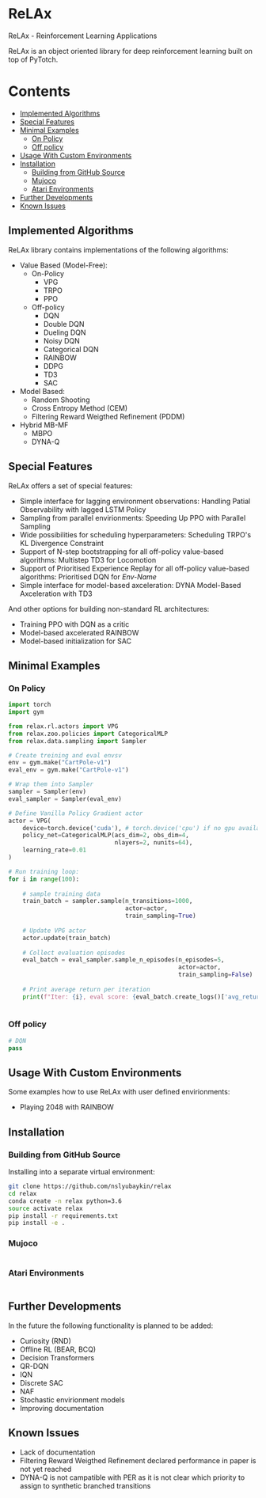 # ReLAx
ReLAx - Reinforcement Learning Applications

ReLAx is an object oriented library for deep reinforcement learning built on top of PyTotch.

# Contents 
<!-- toc -->

- [Implemented Algorithms](#implemented-algorithms)
- [Special Features](#special-features)
- [Minimal Examples](#minimal-examples)
  - [On Policy](#on-policy)
  - [Off policy](#off-policy)
- [Usage With Custom Environments](#usage-with-custom-environments)
- [Installation](#installation)
  - [Building from GitHub Source](#building-from-github-source)
  - [Mujoco](#mujoco)
  - [Atari Environments](#atari-environments)
- [Further Developments](#further-developments)
- [Known Issues](#known-issues)

<!-- tocstop -->

## Implemented Algorithms
ReLAx library contains implementations of the following algorithms:

- Value Based (Model-Free):
  - On-Policy
    - VPG
    - TRPO
    - PPO
  - Off-policy
    - DQN 
    - Double DQN
    - Dueling DQN
    - Noisy DQN
    - Categorical DQN
    - RAINBOW
    - DDPG
    - TD3
    - SAC
- Model Based:
  - Random Shooting
  - Cross Entropy Method (CEM)
  - Filtering Reward Weigthed Refinement (PDDM)
- Hybrid MB-MF 
  - MBPO
  - DYNA-Q

## Special Features
ReLAx offers a set of special features:

  - Simple interface for lagging environment observations: Handling Patial Observability with lagged LSTM Policy
  - Sampling from parallel envirionments: Speeding Up PPO with Parallel Sampling
  - Wide possibilities for scheduling hyperparameters: Scheduling TRPO's KL Divergence Constraint
  - Support of N-step bootstrapping for all off-policy value-based algorithms: Multistep TD3 for Locomotion
  - Support of Prioritised Experience Replay for all off-policy value-based algorithms: Prioritised DQN for *Env-Name*
  - Simple interface for model-based axceleration: DYNA Model-Based Axceleration with TD3

And other options for building non-standard RL architectures:

  - Training PPO with DQN as a critic
  - Model-based axcelerated RAINBOW
  - Model-based initialization for SAC

## Minimal Examples

### On Policy

```python
import torch
import gym

from relax.rl.actors import VPG
from relax.zoo.policies import CategoricalMLP
from relax.data.sampling import Sampler

# Create treining and eval envsv
env = gym.make("CartPole-v1")
eval_env = gym.make("CartPole-v1")

# Wrap them into Sampler
sampler = Sampler(env)
eval_sampler = Sampler(eval_env)

# Define Vanilla Policy Gradient actor
actor = VPG(
    device=torch.device('cuda'), # torch.device('cpu') if no gpu available
    policy_net=CategoricalMLP(acs_dim=2, obs_dim=4,
                              nlayers=2, nunits=64),
    learning_rate=0.01
)

# Run training loop:
for i in range(100):
    
    # sample training data
    train_batch = sampler.sample(n_transitions=1000,
                                 actor=actor,
                                 train_sampling=True)
    
    # Update VPG actor
    actor.update(train_batch)
    
    # Collect evaluation episodes
    eval_batch = eval_sampler.sample_n_episodes(n_episodes=5,
                                                actor=actor,
                                                train_sampling=False)
    
    # Print average return per iteration
    print(f"Iter: {i}, eval score: {eval_batch.create_logs()['avg_return']}")
    
```

### Off policy

```python
# DQN
pass
```

## Usage With Custom Environments
Some examples how to use ReLAx with user defined envirionments:

  - Playing 2048 with RAINBOW

## Installation

### Building from GitHub Source

Installing into a separate virtual environment:
```.bash
git clone https://github.com/nslyubaykin/relax
cd relax
conda create -n relax python=3.6
source activate relax
pip install -r requirements.txt
pip install -e .
```

### Mujoco

```.bash
```

### Atari Environments

```.bash
```

## Further Developments
In the future the following functionality is planned to be added:

 - Curiosity (RND)
 - Offline RL (BEAR, BCQ)
 - Decision Transformers
 - QR-DQN
 - IQN
 - Discrete SAC
 - NAF
 - Stochastic envirionment models
 - Improving documentation

## Known Issues

  - Lack of documentation
  - Filtering Reward Weigthed Refinement declared performance in paper is not yet reached
  - DYNA-Q is not campatible with PER as it is not clear which priority to assign to synthetic branched transitions
